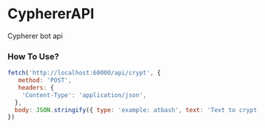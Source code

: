 # CyphererAPI

Cypherer bot api

### How To Use?

```js
fetch('http://localhost:60000/api/crypt', {
   method: 'POST',
   headers: {
    'Content-Type': 'application/json',
  },
  body: JSON.stringify({ type: 'example: atbash', text: 'Text to crypt' })
})
```